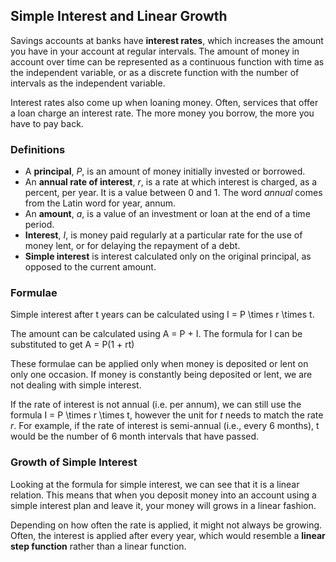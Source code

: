 Simple Interest and Linear Growth
-------

Savings accounts at banks have **interest rates**, which increases the amount you have in your account at regular intervals. The amount of money in account over time can be represented as a continuous function with time as the independent variable, or as a discrete function with the number of intervals as the independent variable.

Interest rates also come up when loaning money. Often, services that offer a loan charge an interest rate. The more money you borrow, the more you have to pay back.


### Definitions

* A **principal**, *P*, is an amount of money initially invested or borrowed.
* An **annual rate of interest**, *r*, is a rate at which interest is charged, as a percent, per year. It is a value between 0 and 1. The word *annual* comes from the Latin word for year, annum.
* An **amount**, $a$, is a value of an investment or loan at the end of a time period. 
* **Interest**, *I*, is money paid regularly at a particular rate for the use of money lent, or for delaying the repayment of a debt.
* **Simple interest** is interest calculated only on the original principal, as opposed to the current amount.


### Formulae

Simple interest after t years can be calculated using I = P \times r \times t.

The amount can be calculated using A = P + I. The formula for I can be substituted to get A = P(1 + rt)

These formulae can be applied only when money is deposited or lent on only one occasion. If money is constantly being deposited or lent, we are not dealing with simple interest. 

If the rate of interest is not annual (i.e. per annum), we can still use the formula I = P \times r \times t, however the unit for *t* needs to match the rate *r*. For example, if the rate of interest is semi-annual (i.e., every 6 months), t would be the number of 6 month intervals that have passed.


### Growth of Simple Interest

Looking at the formula for simple interest, we can see that it is a linear relation. This means that when you deposit money into an account using a simple interest plan and leave it, your money will grows in a linear fashion.

Depending on how often the rate is applied, it might not always be growing. Often, the interest is applied after every year, which would resemble a **linear step function** rather than a linear function.